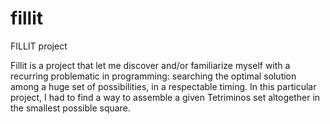 # fillit
FILLIT project

Fillit is a project that let me discover and/or familiarize myself with a recurring problematic in programming:
  searching the optimal solution among a huge set of possibilities, in a respectable timing.
In this particular project, I had to find a way to assemble a given Tetriminos set altogether in the smallest possible square.

